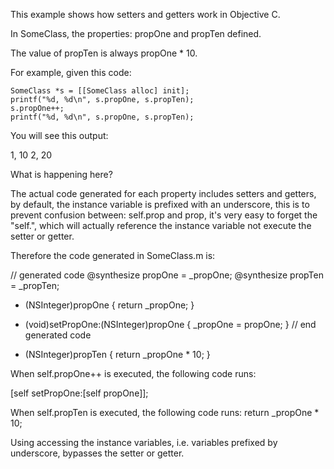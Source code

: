 This example shows how setters and getters work in Objective C.

In SomeClass, the properties: propOne and propTen defined.

The value of propTen is always propOne * 10.

For example, given this code:

    SomeClass *s = [[SomeClass alloc] init];
    printf("%d, %d\n", s.propOne, s.propTen);
    s.propOne++;
    printf("%d, %d\n", s.propOne, s.propTen);

You will see this output:

1, 10
2, 20

What is happening here?

The actual code generated for each property includes setters and getters, by default, the instance variable is prefixed with an underscore, this is to prevent confusion between: self.prop and prop, it's very easy to forget the "self.", which will actually reference the instance variable not execute the setter or getter.

Therefore the code generated in SomeClass.m is:

// generated code
@synthesize propOne = _propOne;
@synthesize propTen = _propTen;

- (NSInteger)propOne {
    return _propOne;
}

- (void)setPropOne:(NSInteger)propOne {
    _propOne = propOne;
}
// end generated code

- (NSInteger)propTen {
    return _propOne * 10;
}

When self.propOne++ is executed, the following code runs:

[self setPropOne:[self propOne]];

When self.propTen is executed, the following code runs:
    return _propOne * 10;

Using accessing the instance variables, i.e. variables prefixed by underscore, bypasses the setter or getter.
